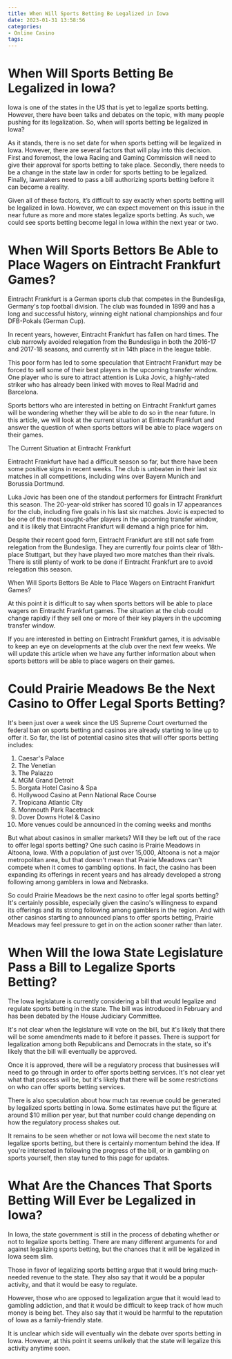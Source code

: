 ```yaml
---
title: When Will Sports Betting Be Legalized in Iowa
date: 2023-01-31 13:58:56
categories:
- Online Casino
tags:
---
```



#  When Will Sports Betting Be Legalized in Iowa?

Iowa is one of the states in the US that is yet to legalize sports betting. However, there have been talks and debates on the topic, with many people pushing for its legalization. So, when will sports betting be legalized in Iowa?

As it stands, there is no set date for when sports betting will be legalized in Iowa. However, there are several factors that will play into this decision. First and foremost, the Iowa Racing and Gaming Commission will need to give their approval for sports betting to take place. Secondly, there needs to be a change in the state law in order for sports betting to be legalized. Finally, lawmakers need to pass a bill authorizing sports betting before it can become a reality.

Given all of these factors, it’s difficult to say exactly when sports betting will be legalized in Iowa. However, we can expect movement on this issue in the near future as more and more states legalize sports betting. As such, we could see sports betting become legal in Iowa within the next year or two.

#  When Will Sports Bettors Be Able to Place Wagers on Eintracht Frankfurt Games?

Eintracht Frankfurt is a German sports club that competes in the Bundesliga, Germany's top football division. The club was founded in 1899 and has a long and successful history, winning eight national championships and four DFB-Pokals (German Cup).

In recent years, however, Eintracht Frankfurt has fallen on hard times. The club narrowly avoided relegation from the Bundesliga in both the 2016-17 and 2017-18 seasons, and currently sit in 14th place in the league table.

This poor form has led to some speculation that Eintracht Frankfurt may be forced to sell some of their best players in the upcoming transfer window. One player who is sure to attract attention is Luka Jovic, a highly-rated striker who has already been linked with moves to Real Madrid and Barcelona.

Sports bettors who are interested in betting on Eintracht Frankfurt games will be wondering whether they will be able to do so in the near future. In this article, we will look at the current situation at Eintracht Frankfurt and answer the question of when sports bettors will be able to place wagers on their games.

The Current Situation at Eintracht Frankfurt

Eintracht Frankfurt have had a difficult season so far, but there have been some positive signs in recent weeks. The club is unbeaten in their last six matches in all competitions, including wins over Bayern Munich and Borussia Dortmund.

Luka Jovic has been one of the standout performers for Eintracht Frankfurt this season. The 20-year-old striker has scored 10 goals in 17 appearances for the club, including five goals in his last six matches. Jovic is expected to be one of the most sought-after players in the upcoming transfer window, and it is likely that Eintracht Frankfurt will demand a high price for him.

Despite their recent good form, Eintracht Frankfurt are still not safe from relegation from the Bundesliga. They are currently four points clear of 18th-place Stuttgart, but they have played two more matches than their rivals. There is still plenty of work to be done if Eintracht Frankfurt are to avoid relegation this season.

When Will Sports Bettors Be Able to Place Wagers on Eintracht Frankfurt Games?

At this point it is difficult to say when sports bettors will be able to place wagers on Eintracht Frankfurt games. The situation at the club could change rapidly if they sell one or more of their key players in the upcoming transfer window.

If you are interested in betting on Eintracht Frankfurt games, it is advisable to keep an eye on developments at the club over the next few weeks. We will update this article when we have any further information about when sports bettors will be able to place wagers on their games.

#  Could Prairie Meadows Be the Next Casino to Offer Legal Sports Betting?

It's been just over a week since the US Supreme Court overturned the federal ban on sports betting and casinos are already starting to line up to offer it. So far, the list of potential casino sites that will offer sports betting includes:

1. Caesar's Palace
2. The Venetian
3. The Palazzo
4. MGM Grand Detroit
5. Borgata Hotel Casino & Spa
6. Hollywood Casino at Penn National Race Course
7. Tropicana Atlantic City
8. Monmouth Park Racetrack
9. Dover Downs Hotel & Casino
10. More venues could be announced in the coming weeks and months

But what about casinos in smaller markets? Will they be left out of the race to offer legal sports betting? One such casino is Prairie Meadows in Altoona, Iowa. With a population of just over 15,000, Altoona is not a major metropolitan area, but that doesn't mean that Prairie Meadows can't compete when it comes to gambling options. In fact, the casino has been expanding its offerings in recent years and has already developed a strong following among gamblers in Iowa and Nebraska.

So could Prairie Meadows be the next casino to offer legal sports betting? It's certainly possible, especially given the casino's willingness to expand its offerings and its strong following among gamblers in the region. And with other casinos starting to announced plans to offer sports betting, Prairie Meadows may feel pressure to get in on the action sooner rather than later.

#  When Will the Iowa State Legislature Pass a Bill to Legalize Sports Betting?

The Iowa legislature is currently considering a bill that would legalize and regulate sports betting in the state. The bill was introduced in February and has been debated by the House Judiciary Committee.

It's not clear when the legislature will vote on the bill, but it's likely that there will be some amendments made to it before it passes. There is support for legalization among both Republicans and Democrats in the state, so it's likely that the bill will eventually be approved.

Once it is approved, there will be a regulatory process that businesses will need to go through in order to offer sports betting services. It's not clear yet what that process will be, but it's likely that there will be some restrictions on who can offer sports betting services.

There is also speculation about how much tax revenue could be generated by legalized sports betting in Iowa. Some estimates have put the figure at around $10 million per year, but that number could change depending on how the regulatory process shakes out.

It remains to be seen whether or not Iowa will become the next state to legalize sports betting, but there is certainly momentum behind the idea. If you're interested in following the progress of the bill, or in gambling on sports yourself, then stay tuned to this page for updates.

#  What Are the Chances That Sports Betting Will Ever be Legalized in Iowa?

In Iowa, the state government is still in the process of debating whether or not to legalize sports betting. There are many different arguments for and against legalizing sports betting, but the chances that it will be legalized in Iowa seem slim.

Those in favor of legalizing sports betting argue that it would bring much-needed revenue to the state. They also say that it would be a popular activity, and that it would be easy to regulate.

However, those who are opposed to legalization argue that it would lead to gambling addiction, and that it would be difficult to keep track of how much money is being bet. They also say that it would be harmful to the reputation of Iowa as a family-friendly state.

It is unclear which side will eventually win the debate over sports betting in Iowa. However, at this point it seems unlikely that the state will legalize this activity anytime soon.